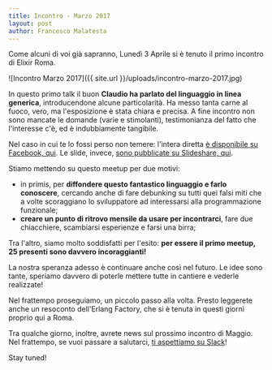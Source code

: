 ```yaml
---
title: Incontro - Marzo 2017
layout: post
author: Francesco Malatesta
---
```


Come alcuni di voi già sapranno, Lunedì 3 Aprile si è tenuto il primo incontro di Elixir Roma.

![Incontro Marzo 2017]({{ site.url }}/uploads/incontro-marzo-2017.jpg)

In questo primo talk il buon **Claudio ha parlato del linguaggio in linea generica**, introducendone alcune particolarità. Ha messo tanta carne al fuoco, vero, ma l'esposizione è stata chiara e precisa. A fine incontro non sono mancate le domande (varie e stimolanti), testimonianza del fatto che l'interesse c'è, ed è indubbiamente tangibile.

Nel caso in cui te lo fossi perso non temere: l'intera diretta [è disponibile su Facebook, qui](https://www.facebook.com/groups/elixir.roma/permalink/1160422734084663/?pnref=story). Le slide, invece, [sono pubblicate su Slideshare, qui](https://www.slideshare.net/ClaudioDAlicandro/my-elixir-helwo-lorld).

Stiamo mettendo su questo meetup per due motivi:

* in primis, per **diffondere questo fantastico linguaggio e farlo conoscere**, cercando anche di fare debunking su tutti quei falsi miti che a volte scoraggiano lo sviluppatore ad interessarsi alla programmazione funzionale;
* **creare un punto di ritrovo mensile da usare per incontrarci**, fare due chiacchiere, scambiarsi esperienze e farsi una birra;

Tra l'altro, siamo molto soddisfatti per l'esito: **per essere il primo meetup, 25 presenti sono davvero incoraggianti!**

La nostra speranza adesso è continuare anche così nel futuro. Le idee sono tante, speriamo davvero di poterle mettere tutte in cantiere e vederle realizzate!

Nel frattempo proseguiamo, un piccolo passo alla volta. Presto leggerete anche un resoconto dell'Erlang Factory, che si è tenuta in questi giorni proprio qui a Roma.

Tra qualche giorno, inoltre, avrete news sul prossimo incontro di Maggio. Nel frattempo, se vuoi passare a salutarci, [ti aspettiamo su Slack](http://beam-italia.herokuapp.com)!

Stay tuned!
